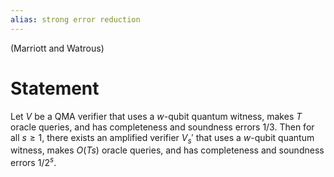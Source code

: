 ```yaml
---
alias: strong error reduction
---
```


(Marriott and Watrous)
# Statement
Let $V$ be a QMA verifier that uses a $w$-qubit quantum witness, makes $T$ oracle queries, and has completeness and soundness errors 1/3. Then for all $s \geq 1$, there exists an amplified verifier $V_s'$ that uses a $w$-qubit quantum witness, makes $O(Ts)$ oracle queries, and has completeness and soundness errors $1/2^s$.  
